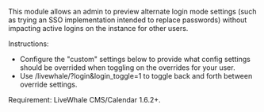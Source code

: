 This module allows an admin to preview alternate login mode settings (such as trying an SSO implementation intended to replace passwords) without impacting active logins on the instance for other users.

Instructions:

- Configure the "custom" settings below to provide what config settings should be overrided when toggling on the overrides for your user.
- Use /livewhale/?login&login_toggle=1 to toggle back and forth between override settings.

Requirement: LiveWhale CMS/Calendar 1.6.2+.